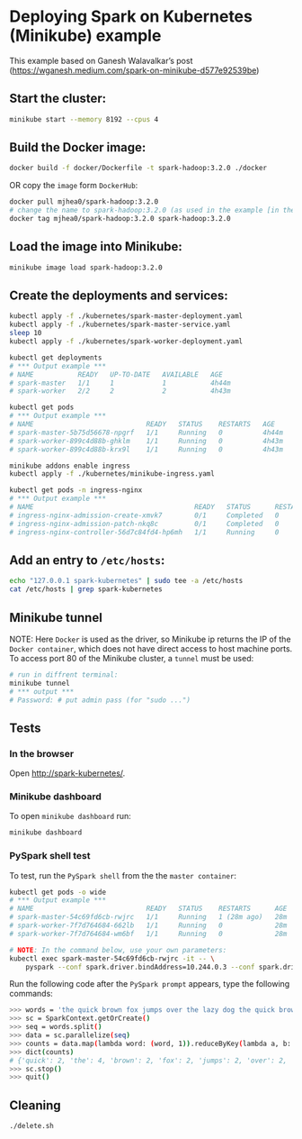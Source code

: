 # Deploying Spark on Kubernetes (Minikube) example

This example based on Ganesh Walavalkar’s post
(https://wganesh.medium.com/spark-on-minikube-d577e92539be)

## Start the cluster:

```bash
minikube start --memory 8192 --cpus 4
```

## Build the Docker image:

```bash
docker build -f docker/Dockerfile -t spark-hadoop:3.2.0 ./docker
```

OR copy the `image` form `DockerHub`:

```bash
docker pull mjhea0/spark-hadoop:3.2.0
# change the name to spark-hadoop:3.2.0 (as used in the example [in the *.yaml files])
docker tag mjhea0/spark-hadoop:3.2.0 spark-hadoop:3.2.0
```

## Load the image into Minikube:

```bash
minikube image load spark-hadoop:3.2.0
```

## Create the deployments and services:

```bash
kubectl apply -f ./kubernetes/spark-master-deployment.yaml
kubectl apply -f ./kubernetes/spark-master-service.yaml
sleep 10
kubectl apply -f ./kubernetes/spark-worker-deployment.yaml

kubectl get deployments
# *** Output example ***
# NAME           READY   UP-TO-DATE   AVAILABLE   AGE
# spark-master   1/1     1            1           4h44m
# spark-worker   2/2     2            2           4h43m

kubectl get pods
# *** Output example ***
# NAME                            READY   STATUS    RESTARTS   AGE
# spark-master-5b75d56678-npgrf   1/1     Running   0          4h44m
# spark-worker-899c4d88b-ghklm    1/1     Running   0          4h43m
# spark-worker-899c4d88b-krx9l    1/1     Running   0          4h43m

minikube addons enable ingress
kubectl apply -f ./kubernetes/minikube-ingress.yaml

kubectl get pods -n ingress-nginx
# *** Output example ***
# NAME                                        READY   STATUS      RESTARTS   AGE
# ingress-nginx-admission-create-xmvk7        0/1     Completed   0          2m23s
# ingress-nginx-admission-patch-nkq8c         0/1     Completed   0          2m23s
# ingress-nginx-controller-56d7c84fd4-hp6mh   1/1     Running     0          2m23s
```

## Add an entry to `/etc/hosts`:

```bash
echo "127.0.0.1 spark-kubernetes" | sudo tee -a /etc/hosts
cat /etc/hosts | grep spark-kubernetes
```

## Minikube tunnel

NOTE:
Here `Docker` is used as the driver, so Minikube ip returns the IP of the `Docker container`, which does not have direct access to host machine ports.
To access port 80 of the Minikube cluster, a `tunnel` must be used:

```bash
# run in diffrent terminal:
minikube tunnel
# *** output *** 
# Password: # put admin pass (for "sudo ...")
```

## Tests

### In the browser 

Open [http://spark-kubernetes/](http://spark-kubernetes/).

### Minikube dashboard

To open `minikube dashboard` run:

```bash
minikube dashboard
```

### PySpark shell test

To test, run the `PySpark shell` from the the `master container`:

```bash
kubectl get pods -o wide
# *** Output example ***
# NAME                            READY   STATUS    RESTARTS      AGE   IP           NODE       NOMINATED NODE   READINESS GATES
# spark-master-54c69fd6cb-rwjrc   1/1     Running   1 (28m ago)   28m   10.244.0.3   minikube   <none>           <none>
# spark-worker-7f7d764684-662lb   1/1     Running   0             28m   10.244.0.5   minikube   <none>           <none>
# spark-worker-7f7d764684-wm6bf   1/1     Running   0             28m   10.244.0.4   minikube   <none>           <none>

# NOTE: In the command below, use your own parameters:
kubectl exec spark-master-54c69fd6cb-rwjrc -it -- \
    pyspark --conf spark.driver.bindAddress=10.244.0.3 --conf spark.driver.host=10.244.0.3
```

Run the following code after the `PySpark prompt` appears, type the following commands:

```bash
>>> words = 'the quick brown fox jumps over the lazy dog the quick brown fox jumps over the lazy dog'
>>> sc = SparkContext.getOrCreate()
>>> seq = words.split()
>>> data = sc.parallelize(seq)
>>> counts = data.map(lambda word: (word, 1)).reduceByKey(lambda a, b: a + b).collect()
>>> dict(counts)                                                                
# {'quick': 2, 'the': 4, 'brown': 2, 'fox': 2, 'jumps': 2, 'over': 2, 'lazy': 2, 'dog': 2}
>>> sc.stop()
>>> quit()
```

## Cleaning

```bash
./delete.sh
```
